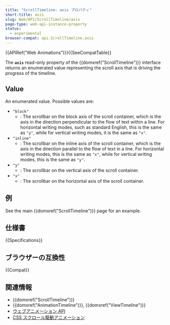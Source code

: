 ```yaml
---
title: "ScrollTimeline: axis プロパティ"
short-title: axis
slug: Web/API/ScrollTimeline/axis
page-type: web-api-instance-property
status:
  - experimental
browser-compat: api.ScrollTimeline.axis
---
```


{{APIRef("Web Animations")}}{{SeeCompatTable}}

The **`axis`** read-only property of the
{{domxref("ScrollTimeline")}} interface returns an enumerated value representing the scroll axis that is driving the progress of the timeline.

## Value

An enumerated value. Possible values are:

- `"block"`
  - : The scrollbar on the block axis of the scroll container, which is the axis in the direction perpendicular to the flow of text within a line. For horizontal writing modes, such as standard English, this is the same as `"y"`, while for vertical writing modes, it is the same as `"x"`.
- `"inline"`
  - : The scrollbar on the inline axis of the scroll container, which is the axis in the direction parallel to the flow of text in a line. For horizontal writing modes, this is the same as `"x"`, while for vertical writing modes, this is the same as `"y"`.
- `"y"`
  - : The scrollbar on the vertical axis of the scroll container.
- `"x"`
  - : The scrollbar on the horizontal axis of the scroll container.

## 例

See the main {{domxref("ScrollTimeline")}} page for an example.

## 仕様書

{{Specifications}}

## ブラウザーの互換性

{{Compat}}

## 関連情報

- {{domxref("ScrollTimeline")}}
- {{domxref("AnimationTimeline")}}, {{domxref("ViewTimeline")}}
- [ウェブアニメーション API](/ja/docs/Web/API/Web_Animations_API)
- [CSS スクロール駆動アニメーション](/ja/docs/Web/CSS/CSS_scroll-driven_animations)
